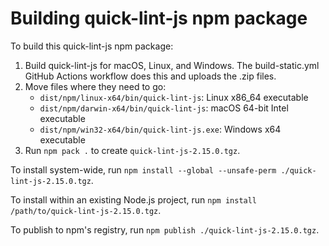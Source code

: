 # Building quick-lint-js npm package

To build this quick-lint-js npm package:

1. Build quick-lint-js for macOS, Linux, and Windows. The build-static.yml GitHub
   Actions workflow does this and uploads the .zip files.
2. Move files where they need to go:
   * `dist/npm/linux-x64/bin/quick-lint-js`: Linux x86_64 executable
   * `dist/npm/darwin-x64/bin/quick-lint-js`: macOS 64-bit Intel executable
   * `dist/npm/win32-x64/bin/quick-lint-js.exe`: Windows x64 executable
3. Run `npm pack .` to create `quick-lint-js-2.15.0.tgz`.

To install system-wide, run
`npm install --global --unsafe-perm ./quick-lint-js-2.15.0.tgz`.

To install within an existing Node.js project, run
`npm install /path/to/quick-lint-js-2.15.0.tgz`.

To publish to npm's registry, run `npm publish ./quick-lint-js-2.15.0.tgz`.
